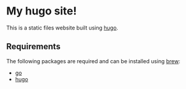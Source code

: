 # My hugo site!

This is a static files website built using [hugo](gohugo.io).

## Requirements

The following packages are required and can be installed using [brew](https://brew.sh/):

- [go](https://go.dev/doc/install)
- [hugo](https://gohugo.io/installation/macos/#homebrew)
